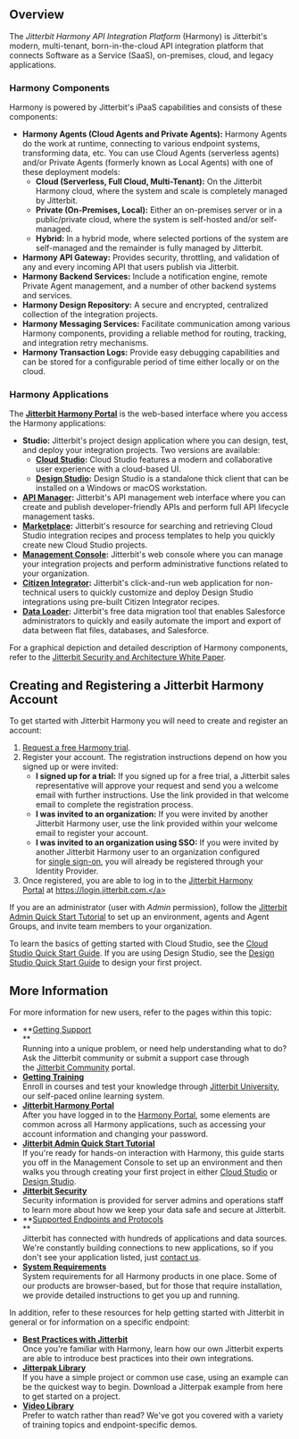 [//]: # (Getting Started)

## Overview

The *Jitterbit Harmony API Integration Platform* (Harmony) is
Jitterbit's modern, multi-tenant, born-in-the-cloud API integration
platform that connects Software as a Service (SaaS), on-premises, cloud,
and legacy applications.

### <span id="GettingStarted-harmony-components" class="confluence-anchor-link conf-macro output-inline" hasbody="false" macro-name="anchor"> </span>Harmony Components

Harmony is powered by Jitterbit's iPaaS capabilities and consists of
these components:

-   **Harmony Agents (Cloud Agents and Private Agents):** Harmony Agents
    do the work at runtime, connecting to various endpoint systems,
    transforming data, etc. You can use Cloud Agents (serverless agents)
    and/or Private Agents (formerly known as Local Agents) with one of
    these deployment models:
    -   **Cloud (Serverless, Full Cloud, Multi-Tenant):** On the
        Jitterbit Harmony cloud, where the system and scale is
        completely managed by Jitterbit.
    -   **Private (On-Premises, Local):** Either an on-premises server
        or in a public/private cloud, where the system is self-hosted
        and/or self-managed.
    -   **Hybrid:** In a hybrid mode, where selected portions of the
        system are self-managed and the remainder is fully managed by
        Jitterbit.
-   **Harmony API Gateway:** Provides security, throttling, and
    validation of any and every incoming API that users publish via
    Jitterbit.
-   **Harmony Backend Services:** Include a notification engine, remote
    Private Agent management, and a number of other backend systems and
    services.
-   **Harmony Design Repository:** A secure and encrypted, centralized
    collection of the integration projects.
-   **Harmony Messaging Services:** Facilitate communication among
    various Harmony components, providing a reliable method for routing,
    tracking, and integration retry mechanisms.
-   **Harmony Transaction Logs:** Provide easy debugging capabilities
    and can be stored for a configurable period of time either locally
    or on the cloud.

### <span id="GettingStarted-harmony-applications" class="confluence-anchor-link conf-macro output-inline" hasbody="false" macro-name="anchor"> </span>Harmony Applications

The **[Jitterbit Harmony
Portal](https://success.jitterbit.com/display/DOC/Jitterbit+Harmony+Portal)** is the web-based
interface where you access the Harmony applications:

-   **Studio:** Jitterbit's project design application where you can
    design, test, and deploy your integration projects. Two versions are
    available:
    -   **[Cloud Studio](https://success.jitterbit.com/display/CS/Cloud+Studio):** Cloud Studio
        features a modern and collaborative user experience with a
        cloud-based UI.
    -   **[Design Studio](https://success.jitterbit.com/display/DOC/Design+Studio):** Design Studio
        is a standalone thick client that can be installed on a Windows
        or macOS workstation.
-   **[API Manager](https://success.jitterbit.com/display/DOC/API+Manager):** Jitterbit's API
    management web interface where you can create and publish
    developer-friendly APIs and perform full API lifecycle management
    tasks.
-   **[Marketplace](https://success.jitterbit.com/display/DOC/Marketplace):** Jitterbit's resource
    for searching and retrieving Cloud Studio integration recipes and
    process templates to help you quickly create new Cloud Studio
    projects.
-   **[Management
    Console](https://success.jitterbit.com/display/DOC/Management+Console):** Jitterbit's web console
    where you can manage your integration projects and perform
    administrative functions related to your organization.
-   **[Citizen
    Integrator](https://success.jitterbit.com/display/DOC/Citizen+Integrator):** Jitterbit's
    click-and-run web application for non-technical users to quickly
    customize and deploy Design Studio integrations using pre-built
    Citizen Integrator recipes.
-   **[Data Loader](https://success.jitterbit.com/display/DOC/Data+Loader):** Jitterbit's free data
    migration tool that enables Salesforce administrators to quickly and
    easily automate the import and export of data between flat files,
    databases, and Salesforce.

For a graphical depiction and detailed description of Harmony
components, refer to the [Jitterbit Security and Architecture White
Paper](https://success.jitterbit.com/display/DOC/Jitterbit+Security+and+Architecture+White+Paper).


## Creating and Registering a Jitterbit Harmony Account

To get started with Jitterbit Harmony you will need to create and
register an account:

1.  <a
    href="https://info.jitterbit.com/Harmony-Trial_Request-your-Trial_smart.html"
    class="external-link" rel="nofollow">Request a free Harmony trial</a>.
2.  Register your account. The registration instructions depend on how
    you signed up or were invited:
    -   **I signed up for a trial:** If you signed up for a free trial,
        a Jitterbit sales representative will approve your request and
        send you a welcome email with further instructions. Use the link
        provided in that welcome email to complete the registration
        process.
    -   **I was invited to an organization:** If you were invited by
        another Jitterbit Harmony user, use the link provided within
        your welcome email to register your account.
    -   **I was invited to an organization using SSO:** If you were
        invited by another Jitterbit Harmony user to an organization
        configured for [single sign-on](https://success.jitterbit.com/display/DOC/Single+Sign-On),
        you will already be registered through your Identity Provider.
3.  Once registered, you are able to log in to the [Jitterbit Harmony
    Portal](https://success.jitterbit.com/display/DOC/Jitterbit+Harmony+Portal) at <a href="https://login.jitterbit.com./" class="external-link"
    rel="nofollow">https://login.jitterbit.com.</a>

If you are an administrator (user with *Admin* permission), follow
the [Jitterbit Admin Quick Start
Tutorial](https://success.jitterbit.com/display/DOC/Jitterbit+Admin+Quick+Start+Tutorial) to set up
an environment, agents and Agent Groups, and invite team members to your
organization.

To learn the basics of getting started with Cloud Studio, see the <a
href="https://success.jitterbit.com/display/CS/Cloud+Studio+Quick+Start+Guide"
rel="nofollow">Cloud Studio Quick Start Guide</a>. If you are using
Design Studio, see the <a
href="https://success.jitterbit.com/display/DOC/Design+Studio+Quick+Start+Guide"
rel="nofollow">Design Studio Quick Start Guide</a> to design your first
project.


## More Information

For more information for new users, refer to the pages within this
topic:

-   **[Getting Support](https://success.jitterbit.com/display/DOC/Getting+Support)  
    **<br>Running into a unique problem, or need help understanding what to
    do? Ask the Jitterbit community or submit a support case through
    the <a href="https://community.jitterbit.com/s/" class="external-link"
    rel="nofollow">Jitterbit Community</a> portal.
-   **[Getting Training](https://success.jitterbit.com/display/DOC/Getting+Training)**<br>
    Enroll in courses and test your knowledge through
    <a href="https://university.jitterbit.com/" class="external-link"
    rel="nofollow">Jitterbit University</a>, our self-paced online
    learning system.
-   **[Jitterbit Harmony
    Portal](https://success.jitterbit.com/display/DOC/Jitterbit+Harmony+Portal)**<br>
    After you have logged in to the
    <a href="https://login.jitterbit.com" class="external-link"
    rel="nofollow">Harmony Portal</a>, some elements are common across
    all Harmony applications, such as accessing your account information
    and changing your password.
-   **[Jitterbit Admin Quick Start
    Tutorial](https://success.jitterbit.com/display/DOC/Jitterbit+Admin+Quick+Start+Tutorial)**<br>
    If you're ready for hands-on interaction with Harmony, this guide
    starts you off in the Management Console to set up an environment
    and then walks you through creating your first project in either
    [Cloud Studio](https://success.jitterbit.com/display/CS/Cloud+Studio) or [Design
    Studio](https://success.jitterbit.com/display/DOC/Design+Studio).
-   **[Jitterbit Security](https://success.jitterbit.com/display/DOC/Jitterbit+Security)**<br>
    Security information is provided for server admins and operations
    staff to learn more about how we keep your data safe and secure at
    Jitterbit.
-   **[Supported Endpoints and
    Protocols](https://success.jitterbit.com/display/DOC/Supported+Endpoints+and+Protocols)  
    **<br>Jitterbit has connected with hundreds of applications and data
    sources. We're constantly building connections to new applications,
    so if you don't see your application listed,
    just <a href="https://www.jitterbit.com/contact/" class="external-link"
    rel="nofollow">contact us</a>.
-   **[System Requirements](https://success.jitterbit.com/display/DOC/System+Requirements)**<br>
    System requirements for all Harmony products in one place. Some of
    our products are browser-based, but for those that require
    installation, we provide detailed instructions to get you up and
    running.

In addition, refer to these resources for help getting started with
Jitterbit in general or for information on a specific endpoint:

-   **[Best Practices with
    Jitterbit](https://success.jitterbit.com/display/DOC/Best+Practices+with+Jitterbit)**<br>
    Once you're familiar with Harmony, learn how our own Jitterbit
    experts are able to introduce best practices into their own
    integrations.
-   **[Jitterpak Library](https://success.jitterbit.com/display/DOC/Jitterpak+Library)**<br>
    If you have a simple project or common use case, using an example
    can be the quickest way to begin. Download a Jitterpak example from
    here to get started on a project.
-   **[Video Library](https://success.jitterbit.com/display/DOC/Video+Library)**<br>
    Prefer to watch rather than read? We've got you covered with a
    variety of training topics and endpoint-specific demos.
